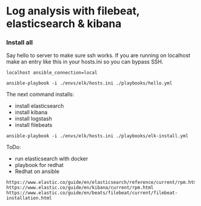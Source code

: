 # Log analysis with filebeat, elasticsearch & kibana

### Install all
Say hello to server to make sure ssh works. If you are running on localhost make an entry like this in your hosts.ini so you can bypass SSH.

```
localhost ansible_connection=local	
```

```
ansible-playbook -i ./envs/elk/hosts.ini ./playbooks/hello.yml
```
The next command installs:
- install elasticsearch
- install kibana
- install logstash
- install filebeats

```
ansible-playbook -i ./envs/elk/hosts.ini ./playbooks/elk-install.yml
```

ToDo:
- run elasticsearch with docker
- playbook for redhat
- Redhat on ansible
```	
https://www.elastic.co/guide/en/elasticsearch/reference/current/rpm.html
https://www.elastic.co/guide/en/kibana/current/rpm.html
https://www.elastic.co/guide/en/beats/filebeat/current/filebeat-installation.html
```

